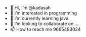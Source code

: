 - 👋 Hi, I’m @kadasah
- 👀 I’m interested in programming
- 🌱 I’m currently learning java
- 💞️ I’m looking to collaborate on ...
- 📫 How to reach me 9665483024

<!---
kadasah/kadasah is a ✨ special ✨ repository because its `README.md` (this file) appears on your GitHub profile.
You can click the Preview link to take a look at your changes.
--->
